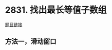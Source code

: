 # 2831. 找出最长等值子数组
[题目链接](https://leetcode.cn/problems/find-the-longest-equal-subarray/description/)

## 方法一，滑动窗口


